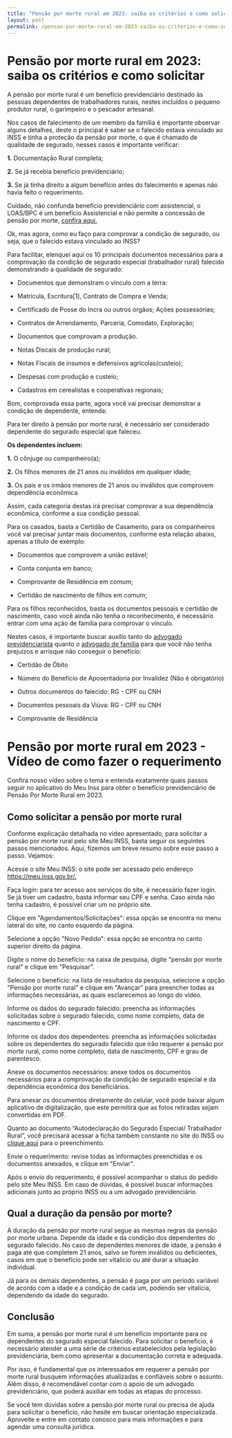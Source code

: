 ```yaml
---
title: "Pensão por morte rural em 2023: saiba os critérios e como solicitar"
layout: post
permalink: /pensao-por-morte-rural-em-2023-saiba-os-criterios-e-como-solicitar/
---
```


# Pensão por morte rural em 2023: saiba os critérios e como solicitar

A pensão por morte rural é um benefício previdenciário destinado às pessoas dependentes de trabalhadores rurais, nestes incluídos o pequeno produtor rural, o garimpeiro e o pescador artesanal.

Nos casos de falecimento de um membro da família é importante observar alguns detalhes, deste o principal é saber se o falecido estava vinculado ao INSS e tinha a proteção da pensão por morte, o que é chamado de qualidade de segurado, nesses casos é importante verificar:

**1.** Documentação Rural completa;

**2.** Se já recebia benefício previdenciário;

**3.** Se já tinha direito a algum benefício antes do falecimento e apenas não havia feito o requerimento.

Cuidado, não confunda benefício previdenciário com assistencial, o LOAS/BPC é um benefício Assistencial e não permite a concessão de pensão por morte, [confira aqui.](https://www.youtube.com/watch?v=yCeAPA8sVXI)

Ok, mas agora, como eu faço para comprovar a condição de segurado, ou seja, que o falecido estava vinculado ao INSS?

Para facilitar, elenquei aqui os 10 principais documentos necessários para a comprovação da condição de segurado especial (trabalhador rural) falecido demonstrando a qualidade de segurado:

* Documentos que demonstram o vínculo com a terra:

* Matrícula, Escritura[1], Contrato de Compra e Venda;

* Certificado de Posse do Incra ou outros órgãos; Ações possessórias;

* Contratos de Arrendamento, Parceria, Comodato, Exploração;

* Documentos que comprovam a produção.

* Notas Discais de produção rural;

* Notas Fiscais de insumos e defensivos agricolas(custeio);

* Despesas com produção e custeio;

* Cadastros em cerealistas e cooperativas regionais;

Bom, comprovada essa parte, agora você vai precisar demonstrar a condição de dependente, entenda:

Para ter direito à pensão por morte rural, é necessário ser considerado dependente do segurado especial que faleceu.

**Os dependentes incluem:**  

**1.** O cônjuge ou companheiro(a);

**2.** Os filhos menores de 21 anos ou inválidos em qualquer idade;

**3.** Os pais e os irmãos menores de 21 anos ou inválidos que comprovem dependência econômica.

Assim, cada categoria destas irá precisar comprovar a sua dependência econômica, conforme a sua condição pessoal.

Para os casados, basta a Certidão de Casamento, para os companheiros você vai precisar juntar mais documentos, conforme esta relação abaixo, apenas a título de exemplo:

* Documentos que comprovem a união estável;

* Conta conjunta em banco;

* Comprovante de Residência em comum;

* Certidão de nascimento de filhos em comum;

Para os filhos reconhecidos, basta os documentos pessoais e certidão de nascimento, caso você ainda não tenha o reconhecimento, é necessário entrar com uma ação de família para comprovar o vínculo.

Nestes casos, é importante buscar auxílio tanto do [advogado previdenciarista](https://www.pellizzetti.adv.br/advogado-previdenciario-cascavel/) quanto o [advogado de família](https://www.pellizzetti.adv.br/advogado-familia-cascavel/) para que você não tenha prejuízos  e arrisque não conseguir o benefício:

- Certidão de Óbito

- Número do Benefício de Aposentadoria por Invalidez (Não é obrigatório)

- Outros documentos do falecido: RG - CPF ou CNH

- Documentos pessoais da Viúva: RG - CPF ou CNH

- Comprovante de Residência

# Pensão por morte rural em 2023 - Vídeo de como fazer o requerimento

Confira nosso vídeo sobre o tema e entenda exatamente quais passos seguir no aplicativo do Meu Inss para obter o benefício previdenciário de Pensão Por Morte Rural em 2023.

## Como solicitar a pensão por morte rural

Conforme explicação detalhada no vídeo apresentado, para solicitar a pensão por morte rural pelo site Meu INSS, basta seguir os seguintes passos mencionados. Aqui, fizemos um breve resumo sobre esse passo a passo. Vejamos:

Acesse o site Meu INSS: o site pode ser acessado pelo endereço <https://meu.inss.gov.br/.>

Faça login: para ter acesso aos serviços do site, é necessário fazer login. Se já tiver um cadastro, basta informar seu CPF e senha. Caso ainda não tenha cadastro, é possível criar um no próprio site.

Clique em "Agendamentos/Solicitações": essa opção se encontra no menu lateral do site, no canto esquerdo da página.

Selecione a opção "Novo  Pedido": essa opção se encontra no canto superior direito da página.

Digite o nome do benefício: na caixa de pesquisa, digite "pensão por morte rural" e clique em "Pesquisar".

Selecione o benefício: na lista de resultados da pesquisa, selecione a opção "Pensão por morte rural" e clique em "Avançar" para preencher todas as informações necessárias, as quais esclarecemos ao longo do vídeo.

Informe os dados do segurado falecido: preencha as informações solicitadas sobre o segurado falecido, como nome completo, data de nascimento e CPF.

Informe os dados dos dependentes: preencha as informações solicitadas sobre os dependentes do segurado falecido que irão requerer a pensão por morte rural, como nome completo, data de nascimento, CPF e grau de parentesco.

Anexe os documentos necessários: anexe todos os documentos necessários para a comprovação da condição de segurado especial e da dependência econômica dos beneficiários.

Para anexar os documentos diretamente do celular, você pode baixar algum aplicativo de digitalização, que este permitirá que as fotos retiradas sejam convertidas em PDF.

Quanto ao documento “Autodeclaração do Segurado Especial/ Trabalhador Rural”, você precisará acessar a ficha também constante no site do INSS ou [clique aqui](https://www.gov.br/inss/pt-br/centrais-de-conteudo/formularios/copy_of_Anexo_I___Autodeclaracao_do_Segurado_Especial_Rural.pdf) para o preenchimento.

Envie o requerimento: revise todas as informações preenchidas e os documentos anexados, e clique em "Enviar".

Após o envio do requerimento, é possível acompanhar o status do pedido pelo site Meu INSS. Em caso de dúvidas, é possível buscar informações adicionais junto ao próprio INSS ou a um advogado previdenciário.

## Qual a duração da pensão por morte?

A duração da pensão por morte rural segue as mesmas regras da pensão por morte urbana. Depende da idade e da condição dos dependentes do segurado falecido. No caso de dependentes menores de idade, a pensão é paga até que completem 21 anos, salvo se forem inválidos ou deficientes, casos em que o benefício pode ser vitalício ou até durar a situação individual.

Já para os demais dependentes, a pensão é paga por um período variável de acordo com a idade e a condição de cada um, podendo ser vitalícia, dependendo da idade do segurado.

## Conclusão

Em suma, a pensão por morte rural é um benefício importante para os dependentes do segurado especial falecido. Para solicitar o benefício, é necessário atender a uma série de critérios estabelecidos pela legislação previdenciária, bem como apresentar a documentação correta e adequada.

Por isso, é fundamental que os interessados em requerer a pensão por morte rural busquem informações atualizadas e confiáveis sobre o assunto. Além disso, é recomendável contar com o apoio de um advogado previdenciário, que poderá auxiliar em todas as etapas do processo.

Se você tem dúvidas sobre a pensão por morte rural ou precisa de ajuda para solicitar o benefício, não hesite em buscar orientação especializada. Aproveite e entre em contato conosco para mais informações e para agendar uma consulta jurídica.
